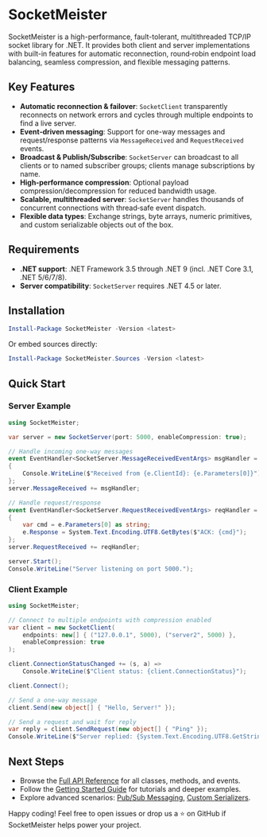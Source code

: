﻿# SocketMeister

SocketMeister is a high-performance, fault-tolerant, multithreaded TCP/IP socket library for .NET. It provides both client and server implementations with built-in features for automatic reconnection, round‑robin endpoint load balancing, seamless compression, and flexible messaging patterns.

## Key Features

- **Automatic reconnection & failover**: `SocketClient` transparently reconnects on network errors and cycles through multiple endpoints to find a live server.
- **Event‑driven messaging**: Support for one-way messages and request/response patterns via `MessageReceived` and `RequestReceived` events.
- **Broadcast & Publish/Subscribe**: `SocketServer` can broadcast to all clients or to named subscriber groups; clients manage subscriptions by name.
- **High‑performance compression**: Optional payload compression/decompression for reduced bandwidth usage.
- **Scalable, multithreaded server**: `SocketServer` handles thousands of concurrent connections with thread‑safe event dispatch.
- **Flexible data types**: Exchange strings, byte arrays, numeric primitives, and custom serializable objects out of the box.

## Requirements

- **.NET support**: .NET Framework 3.5 through .NET 9 (incl. .NET Core 3.1, .NET 5/6/7/8).
- **Server compatibility**: `SocketServer` requires .NET 4.5 or later.

## Installation

```powershell
Install-Package SocketMeister -Version <latest>
```

Or embed sources directly:

```powershell
Install-Package SocketMeister.Sources -Version <latest>
```

## Quick Start

### Server Example

```csharp
using SocketMeister;

var server = new SocketServer(port: 5000, enableCompression: true);

// Handle incoming one-way messages
event EventHandler<SocketServer.MessageReceivedEventArgs> msgHandler = (s, e) =>
{
    Console.WriteLine($"Received from {e.ClientId}: {e.Parameters[0]}");
};
server.MessageReceived += msgHandler;

// Handle request/response
event EventHandler<SocketServer.RequestReceivedEventArgs> reqHandler = (s, e) =>
{
    var cmd = e.Parameters[0] as string;
    e.Response = System.Text.Encoding.UTF8.GetBytes($"ACK: {cmd}");
};
server.RequestReceived += reqHandler;

server.Start();
Console.WriteLine("Server listening on port 5000.");
```

### Client Example

```csharp
using SocketMeister;

// Connect to multiple endpoints with compression enabled
var client = new SocketClient(
    endpoints: new[] { ("127.0.0.1", 5000), ("server2", 5000) },
    enableCompression: true
);

client.ConnectionStatusChanged += (s, a) =>
    Console.WriteLine($"Client status: {client.ConnectionStatus}");

client.Connect();

// Send a one-way message
client.Send(new object[] { "Hello, Server!" });

// Send a request and wait for reply
var reply = client.SendRequest(new object[] { "Ping" });
Console.WriteLine($"Server replied: {System.Text.Encoding.UTF8.GetString(reply)}");
```

## Next Steps

- Browse the [Full API Reference](/api/index.html) for all classes, methods, and events.
- Follow the [Getting Started Guide](getting-started.md) for tutorials and deeper examples.
- Explore advanced scenarios: [Pub/Sub Messaging](tutorials/pubsub.md), [Custom Serializers](tutorials/custom-serialization.md).

Happy coding! Feel free to open issues or drop us a ⭐ on GitHub if SocketMeister helps power your project.

